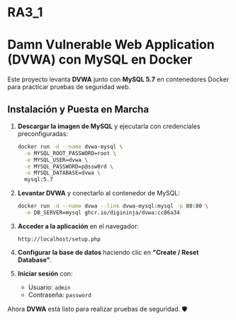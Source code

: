 # RA3_1

# Damn Vulnerable Web Application (DVWA) con MySQL en Docker

Este proyecto levanta **DVWA** junto con **MySQL 5.7** en contenedores Docker para practicar pruebas de seguridad web.

## **Instalación y Puesta en Marcha**

1. **Descargar la imagen de MySQL** y ejecutarla con credenciales preconfiguradas:
   ```bash
   docker run -d --name dvwa-mysql \
     -e MYSQL_ROOT_PASSWORD=root \
     -e MYSQL_USER=dvwa \
     -e MYSQL_PASSWORD=p@ssw0rd \
     -e MYSQL_DATABASE=dvwa \
     mysql:5.7
   ```

2. **Levantar DVWA** y conectarlo al contenedor de MySQL:
   ```bash
   docker run -d --name dvwa --link dvwa-mysql:mysql -p 80:80 \
     -e DB_SERVER=mysql ghcr.io/digininja/dvwa:cc86a34
   ```

3. **Acceder a la aplicación** en el navegador:
   ```
   http://localhost/setup.php
   ```

4. **Configurar la base de datos** haciendo clic en **"Create / Reset Database"**.

5. **Iniciar sesión** con:
   - Usuario: `admin`
   - Contraseña: `password`

Ahora **DVWA** está listo para realizar pruebas de seguridad. 🛡️


